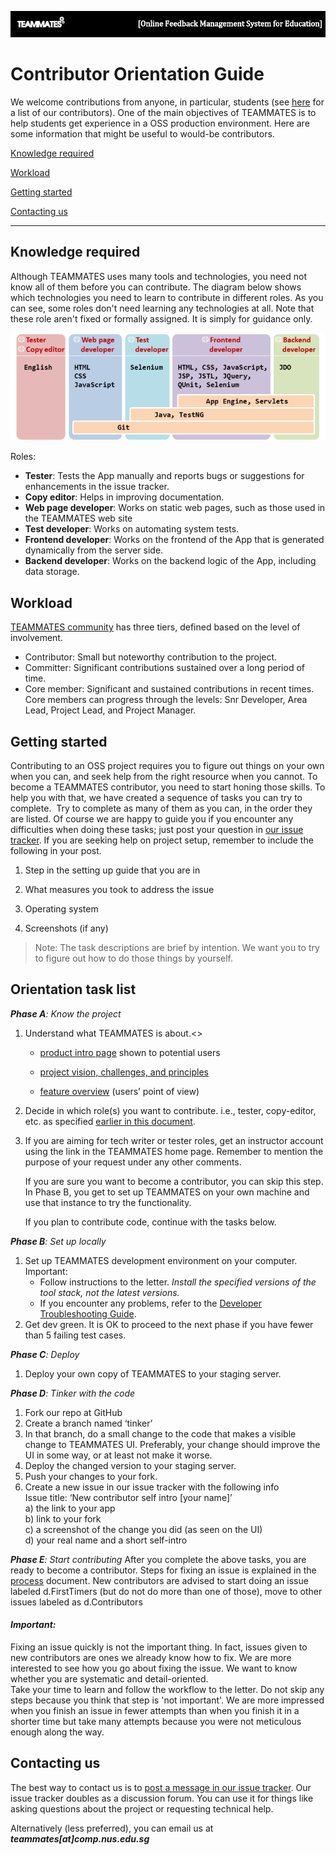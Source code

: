 ![](images/teammates_heading.png)

# **Contributor Orientation Guide**

We welcome contributions from anyone, in particular, students (see [here](https://teammatesv4.appspot.com/about.html) for a list of our contributors). One of the main objectives of TEAMMATES is to help students get experience in a OSS production environment. Here are some information that might be useful to would-be contributors.



[Knowledge required](#h.abftcg92xk1k)

[Workload](#h.8yn20iebwilp)

[Getting started](#h.4es3v3yquxal)

[Contacting us](#h.5lngkuxtl5mo)

* * *

## Knowledge required

Although TEAMMATES uses many tools and technologies, you need not know all of them before you can contribute. The diagram below shows which technologies you need to learn to contribute in different roles. As you can see, some roles don't need learning any technologies at all. Note that these role aren't fixed or formally assigned. It is simply for guidance only.

![RolesAndTechnologies.png](images/RolesAndTechnologies.png)

Roles:

* **Tester**: Tests the App manually and reports bugs or suggestions for enhancements in the issue tracker.
*   **Copy editor**: Helps in improving documentation.
*   **Web page developer**: Works on static web pages, such as those used in the TEAMMATES web site
*   **Test developer**: Works on automating system tests.
*   **Frontend developer**: Works on the frontend of the App that is generated dynamically from the server side.
*   **Backend developer**: Works on the backend logic of the App, including data storage.

## Workload

[TEAMMATES community](https://teammatesv4.appspot.com/about.html) has three tiers, defined based on the level of involvement.

*   Contributor: Small but noteworthy contribution to the project.
*   Committer: Significant contributions sustained over a long period of time.
*   Core member: Significant and sustained contributions in recent times. Core members can progress through the levels: Snr Developer, Area Lead, Project Lead, and Project Manager.

## Getting started

Contributing to an OSS project requires you to figure out things on your own when you can, and seek help from the right resource when you cannot. To become a TEAMMATES contributor, you need to start honing those skills. To help you with that, we have created a sequence of tasks you can try to complete.  Try to complete as many of them as you can, in the order they are listed. Of course we are happy to guide you if you encounter any difficulties when doing these tasks; just post your question in [our issue tracker](https://github.com/TEAMMATES/teammates/issues). If you are seeking help on project setup, remember to include the following in your post.

1. Step in the setting up guide that you are in

2. What measures you took to address the issue

3. Operating system

4. Screenshots (if any)


> Note: The task descriptions are brief by intention. We want you to try to figure out how to do those things by yourself.

## Orientation task list

_**Phase A**: Know the project_

1.  Understand what TEAMMATES is about.<>
    * [product intro page](https://teammatesv4.appspot.com) shown to potential users

    * [project vision, challenges, and principles](http://teammatesv4.appspot.com/dev/devman.html%23project)
    * [feature overview](https://teammatesv4.appspot.com/features.html) (users’ point of view)

2.  Decide in which role(s) you want to contribute. i.e., tester, copy-editor, etc. as specified [earlier in this document](#id.49lgk6iu1w59).
3.  If you are aiming for tech writer or tester roles, get an instructor account using the link in the TEAMMATES home page. Remember to mention the purpose of your request under any other comments.

    If you are sure you want to become a contributor, you can skip this step. In Phase B, you get to set up TEAMMATES on your own machine and use that instance to try the functionality.

    If you plan to contribute code, continue with the tasks below.



_**Phase B**: Set up locally_

1.  Set up TEAMMATES development environment on your computer.  
    Important:  
    * Follow instructions to the letter. _Install the specified versions of the tool stack, not the latest versions._  
    * If you encounter any problems, refer to the [Developer Troubleshooting Guide](https://www.google.com/url?qhttps://docs.google.com/document/d/1_p7WOGryOStPfTGA_ZifE1kVlskb1zfd3HZwc4lE4QQ/pub?embedded%3Dtrue&sa=D&ust=1458427634398000&usg=AFQjCNGVBlVtbfAZEnGnVwGudarEORsfRw).
2.  Get dev green. It is OK to proceed to the next phase if you have fewer than 5 failing test cases.




_**Phase C**: Deploy_

1.  Deploy your own copy of TEAMMATES to your staging server.

_**Phase D**: Tinker with the code_

1.  Fork our repo at GitHub
2.  Create a branch named ‘tinker’
3.  In that branch, do a small change to the code that makes a visible change to TEAMMATES UI. Preferably, your change should improve the UI in some way, or at least not make it worse.
4.  Deploy the changed version to your staging server.
5.  Push your changes to your fork.
6.  Create a new issue in our issue tracker with the following info  
    Issue title: ‘New contributor self intro [your name]’    
    a) the link to your app  
    b) link to your fork  
    c) a screenshot of the change you did (as seen on the UI)  
    d) your real name and a short self-intro


_**Phase E**: Start contributing_
After you complete the above tasks, you are ready to become a contributor. Steps for fixing an issue is explained in the [process](https://github.com/TEAMMATES/repo/blob/master/devdocs/process.md) document. New contributors are advised to start doing an issue labeled d.FirstTimers (but do not do more than one of those), move to other issues labeled as d.Contributors  


#### **_Important:_**

Fixing an issue quickly is not the important thing. In fact, issues given to new contributors are ones we already know how to fix. We are more interested to see how you go about fixing the issue. We want to know whether you are systematic and detail-oriented.  
Take your time to learn and follow the workflow to the letter. Do not skip any steps because you think that step is 'not important'. We are more impressed when you finish an issue in fewer attempts than when you finish it in a shorter time but take many attempts because you were not meticulous enough along the way.  


## Contacting us

The best way to contact us is to [post a message in our issue tracker](https://github.com/TEAMMATES/teammates/issues/new). Our issue tracker doubles as a discussion forum. You can use it for things like asking questions about the project or requesting technical help.

Alternatively (less preferred), you can email us at _**teammates[at]comp.nus.edu.sg**_
